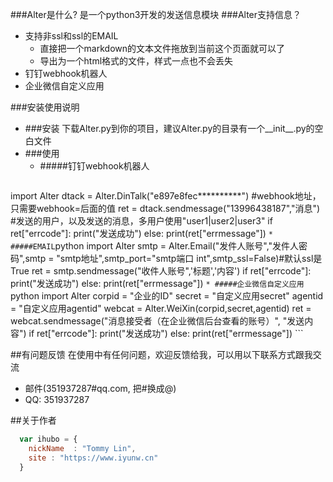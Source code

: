 
###Alter是什么?
是一个python3开发的发送信息模块
###Alter支持信息？

* 支持非ssl和ssl的EMAIL
    *  直接把一个markdown的文本文件拖放到当前这个页面就可以了
    *  导出为一个html格式的文件，样式一点也不会丢失
* 钉钉webhook机器人
* 企业微信自定义应用

###安装使用说明
* ###安装
下载Alter.py到你的项目，建议Alter.py的目录有一个__init__.py的空白文件
* ###使用
    * #####钉钉webhook机器人
    ```python
import Alter
dtack = Alter.DinTalk("e897e8fec**********") #webhook地址，只需要webhook=后面的值
ret = dtack.sendmessage("13996438187","消息") #发送的用户，以及发送的消息，多用户使用"user1|user2|user3"
if ret["errcode"]:
    print("发送成功")
else:
    print(ret["errmessage"])
    ```
    * #####EMAIL
    ```python
import Alter
smtp = Alter.Email("发件人账号","发件人密码",smtp = "smtp地址",smtp_port="smtp端口 int",smtp_ssl=False)#默认ssl是True
ret = smtp.sendmessage("收件人账号",'标题','内容')
if ret["errcode"]:
    print("发送成功")
else:
    print(ret["errmessage"])
    ```
    * #####企业微信自定义应用
    ```python
import Alter
corpid = "企业的ID"
secret = "自定义应用secret"
agentid = "自定义应用agentid"
webcat = Alter.WeiXin(corpid,secret,agentid)
ret = webcat.sendmessage("消息接受者（在企业微信后台查看的账号）", "发送内容")
if ret["errcode"]:
    print("发送成功")
else:
    print(ret["errmessage"])
    ```

##有问题反馈
在使用中有任何问题，欢迎反馈给我，可以用以下联系方式跟我交流

* 邮件(351937287#qq.com, 把#换成@)
* QQ: 351937287


##关于作者

```javascript
  var ihubo = {
    nickName  : "Tommy Lin",
    site : "https://www.iyunw.cn"
  }
```